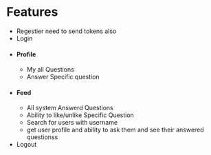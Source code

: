 <h1>Features</h1>
<ul>
    <li>Regestier need to send tokens also</li>
    <li>Login</li>
    <li>
        <h4>Profile</h4>
        <ul>
            <li>My all Questions</li>
            <li>Answer Specific question</li>
        </ul>   
    </li>
    <li>
        <h4>Feed</h4>
            <ul>
                <li>All system Answerd Questions</li>
                <li>Ability to like/unlike Specific Question</li>
                <li>Search for users with username</li>
                <li>get user profile and ability to ask them and see their answered questionss</li>
            </ul>
    </li>
    <li>Logout</li>
</ul>